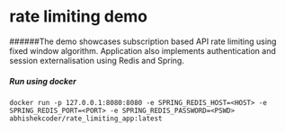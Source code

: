 # rate limiting demo
######The demo showcases subscription based API rate limiting using fixed window algorithm. Application also implements authentication and session externalisation using Redis and Spring.

##### Run using docker

	docker run -p 127.0.0.1:8080:8080 -e SPRING_REDIS_HOST=<HOST> -e SPRING_REDIS_PORT=<PORT> -e SPRING_REDIS_PASSWORD=<PSWD> abhishekcoder/rate_limiting_app:latest